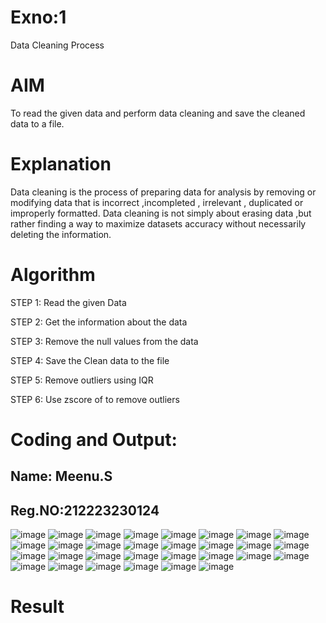 # Exno:1
Data Cleaning Process

# AIM
To read the given data and perform data cleaning and save the cleaned data to a file.

# Explanation
Data cleaning is the process of preparing data for analysis by removing or modifying data that is incorrect ,incompleted , irrelevant , duplicated or improperly formatted. Data cleaning is not simply about erasing data ,but rather finding a way to maximize datasets accuracy without necessarily deleting the information.

# Algorithm
STEP 1: Read the given Data

STEP 2: Get the information about the data

STEP 3: Remove the null values from the data

STEP 4: Save the Clean data to the file

STEP 5: Remove outliers using IQR

STEP 6: Use zscore of to remove outliers

# Coding and Output:
## Name: Meenu.S
## Reg.NO:212223230124


![image](https://github.com/DHINESH-SEC/exno1/assets/139416219/679a55e2-421b-4142-a642-dd81056db9d1)
![image](https://github.com/DHINESH-SEC/exno1/assets/139416219/bb9d8ba3-04f8-44ec-8b89-1b54b94102c6)
![image](https://github.com/DHINESH-SEC/exno1/assets/139416219/1cecae74-c268-4853-ae79-8d5a39ec3abf)
![image](https://github.com/Meenu2823/exno1/assets/139416219/183793f3-b320-4e26-a68b-f89e3c6c2d3e)
![image](https://github.com/Meenu2823/exno1/assets/139416219/018fe2b7-13d6-49c9-86ee-64496de61490)
![image](https://github.com/Meenu2823/exno1/assets/139416219/88f04191-1b64-46bb-a1c7-6ae49eb5c951)
![image](https://github.com/Meenu2823/exno1/assets/139416219/0c770076-888c-42da-af70-8c862fcee7aa)
![image](https://github.com/Meenu2823/exno1/assets/139416219/8d652d8f-d72b-43bc-9153-00e13445b986)
![image](https://github.com/Meenu2823/exno1/assets/139416219/8925bab5-68f4-47de-8ee8-a7016641a4e2)
![image](https://github.com/Meenu2823/exno1/assets/139416219/75bd4563-7025-489b-aac8-5a4031c1cc03)
![image](https://github.com/Meenu2823/exno1/assets/139416219/788ee12b-868f-41c3-9a74-2c128e1b9365)
![image](https://github.com/Meenu2823/exno1/assets/139416219/4f531afc-f1bd-4652-b11d-b4501d093747)
![image](https://github.com/Meenu2823/exno1/assets/139416219/1577cdd8-733b-48e4-8b4a-f8fe6b77a8a7)
![image](https://github.com/Meenu2823/exno1/assets/139416219/f872aa64-d62c-4f31-b9c3-3ff1af6464d8)
![image](https://github.com/Meenu2823/exno1/assets/139416219/15ed5cb5-175c-48a0-92d1-6a516e63fa7a)
![image](https://github.com/Meenu2823/exno1/assets/139416219/01f29686-bdaa-45b7-897f-31497c7be579)
![image](https://github.com/Meenu2823/exno1/assets/139416219/a87fb070-c6cb-4424-abb8-30fecfeeaaa0)
![image](https://github.com/Meenu2823/exno1/assets/139416219/a0764bf3-bc72-4ba8-84a9-1320caa9eae7)
![image](https://github.com/Meenu2823/exno1/assets/139416219/60353dae-dad3-4bab-a90d-d84f77e569f7)
![image](https://github.com/Meenu2823/exno1/assets/139416219/f7367828-b9c0-4e32-a336-4314c93c3fc3)
![image](https://github.com/Meenu2823/exno1/assets/139416219/50cbdf72-9f8b-4d20-b106-47af3af1e105)
![image](https://github.com/Meenu2823/exno1/assets/139416219/7dcad485-6a8c-45ae-bfb9-d3c5cd8b6c51)
![image](https://github.com/Meenu2823/exno1/assets/139416219/3ac65ac9-5d1a-4dcd-bacd-5f2b996dbb85)
![image](https://github.com/Meenu2823/exno1/assets/139416219/dd136a7f-b21d-449f-8ebd-5ec65bf2a469)
![image](https://github.com/Meenu2823/exno1/assets/139416219/2d548df2-7ec3-4212-8c36-b7f9fa526a09)
![image](https://github.com/Meenu2823/exno1/assets/139416219/16459118-c5ab-4ea2-b1d7-53b27d4f634f)
![image](https://github.com/Meenu2823/exno1/assets/139416219/4a84c9bc-de59-4422-9532-18c239a29186)
![image](https://github.com/Meenu2823/exno1/assets/139416219/d9add891-41f1-457f-836f-dca98c344008)
![image](https://github.com/Meenu2823/exno1/assets/139416219/dad1e398-34b0-4262-8ed2-3617f10943b8)
![image](https://github.com/Meenu2823/exno1/assets/139416219/d5f92e8b-d3e2-4b50-9431-11b46267f649)



# Result
          
